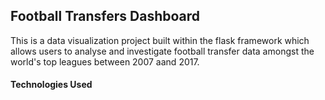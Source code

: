 <h2>Football Transfers Dashboard</h2>

This is a data visualization project built within the flask framework which allows users to analyse and investigate football transfer data  amongst the world's top leagues between 2007 aand 2017.

<h4>Technologies Used</h4>

